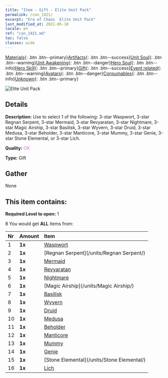 ```yaml
---
title: "Item - Gift - Elite Unit Pack"
permalink: /con_1921/
excerpt: "Era of Chaos  Elite Unit Pack"
last_modified_at: 2021-05-18
locale: en
ref: "con_1921.md"
toc: false
classes: wide
---
```

 [Materials](/Items/){: .btn .btn--primary}[Artifacts](/Items/Artifacts/){: .btn .btn--success}[Unit Soul](/Items/UnitSoul/){: .btn .btn--warning}[Unit Awakening](/Items/UnitAwakening/){: .btn .btn--danger}[Hero Soul](/Items/HeroSoul/){: .btn .btn--info}[Hero Skill](/Items/HeroSkill/){: .btn .btn--primary}[Gift](/Items/Gift/){: .btn .btn--success}[Event related](/Items/Events/){: .btn .btn--warning}[Avatars](/Items/Avatars/){: .btn .btn--danger}[Consumables](/Items/Consumables/){: .btn .btn--info}[Unknown](/Items/Unknown/){: .btn .btn--primary}

 ![Elite Unit Pack](/images/t/i_907054.png)

## Details
 **Description:** Use to select 1 of the following: 3-star Waspwort, 3-star Regnan Serpent, 3-star Mermaid, 3-star Revyaratan, 3-star Nightmare, 3-star Magic Airship, 3-star Basilisk, 3-star Wyvern, 3-star Druid, 3-star Medusa, 3-star Beholder, 3-star Manticore, 3-star Mummy, 3-star Genie, 3-star Stone Elemental, or 3-star Lich.

 **Quality:** <span style="color: #DA70D6">OK</span>

 **Type:** Gift

## Gather

  None

## This item contains:

 **Required Level to open:** 1

 8 You would get **ALL** items  from:

  | Nr | Amount |     Item    |
  |:---|:-------|:------------|
  | 1 |  **1x** | [Waspwort](/units/Waspwort/) |  | 
  | 2 |  **1x** | [Regnan Serpent](/units/Regnan Serpent/) |  | 
  | 3 |  **1x** | [Mermaid](/units/Mermaid/) |  | 
  | 4 |  **1x** | [Revyaratan](/units/Revyaratan/) |  | 
  | 5 |  **1x** | [Nightmare](/units/Nightmare/) |  | 
  | 6 |  **1x** | [Magic Airship](/units/Magic Airship/) |  | 
  | 7 |  **1x** | [Basilisk](/units/Basilisk/) |  | 
  | 8 |  **1x** | [Wyvern](/units/Wyvern/) |  | 
  | 9 |  **1x** | [Druid](/units/Druid/) |  | 
  | 10 |  **1x** | [Medusa](/units/Medusa/) |  | 
  | 11 |  **1x** | [Beholder](/units/Beholder/) |  | 
  | 12 |  **1x** | [Manticore](/units/Manticore/) |  | 
  | 13 |  **1x** | [Mummy](/units/Mummy/) |  | 
  | 14 |  **1x** | [Genie](/units/Genie/) |  | 
  | 15 |  **1x** | [Stone Elemental](/units/Stone Elemental/) |  | 
  | 16 |  **1x** | [Lich](/units/Lich/) |  | 
